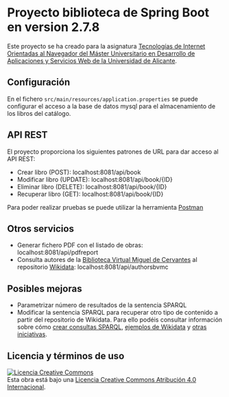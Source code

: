 # Proyecto biblioteca de Spring Boot en version 2.7.8

Este proyecto se ha creado para la asignatura [Tecnologías de Internet Orientadas al Navegador del Máster Universitario en Desarrollo de Aplicaciones y Servicios Web de la Universidad de Alicante](https://cvnet.cpd.ua.es/Guia-Docente/?wcodasi=38215&wlengua=es&scaca=2023-24).

## Configuración
En el fichero ```src/main/resources/application.properties``` se puede configurar el acceso a la base de datos mysql para el almacenamiento de los libros del catálogo.

## API REST

El proyecto proporciona los siguientes patrones de URL para dar acceso al API REST:

- Crear libro (POST): localhost:8081/api/book
- Modificar libro (UPDATE): localhost:8081/api/book/{ID}
- Eliminar libro (DELETE): localhost:8081/api/book/{ID}
- Recuperar libro (GET): localhost:8081/api/book/{ID}

Para poder realizar pruebas se puede utilizar la herramienta [Postman](https://www.postman.com/)

## Otros servicios
- Generar fichero PDF con el listado de obras: localhost:8081/api/pdfreport
- Consulta autores de la [Biblioteca Virtual Miguel de Cervantes](https://www.cervantesvirtual.com/) al repositorio [Wikidata](https://query.wikidata.org/): localhost:8081/api/authorsbvmc

## Posibles mejoras
- Parametrizar número de resultados de la sentencia SPARQL
- Modificar la sentencia SPARQL para recuperar otro tipo de contenido a partir del repositorio de Wikidata. Para ello podéis consultar información sobre cómo [crear consultas SPARQL](https://data.cervantesvirtual.com/noticia/tutorial-de-inicio-a-sparql), [ejemplos de Wikidata](https://www.wikidata.org/wiki/Wikidata:SPARQL_query_service/queries/examples/es) y [otras iniciativas](https://github.com/hibernator11/hdh-compartir-pantalla-2023). 

## Licencia y términos de uso
<a rel="license" href="http://creativecommons.org/licenses/by/4.0/"><img alt="Licencia Creative Commons" style="border-width:0" src="https://i.creativecommons.org/l/by/4.0/80x15.png" /></a><br />Esta obra está bajo una <a rel="license" href="http://creativecommons.org/licenses/by/4.0/">Licencia Creative Commons Atribución 4.0 Internacional</a>.
